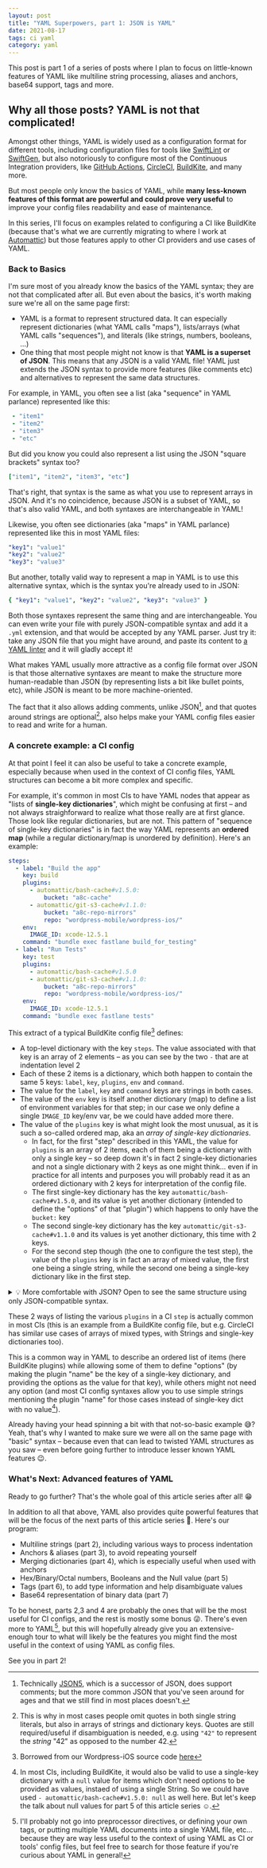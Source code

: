 ```yaml
---
layout: post
title: "YAML Superpowers, part 1: JSON is YAML"
date: 2021-08-17
tags: ci yaml
category: yaml
---
```


This post is part 1 of a series of posts where I plan to focus on little-known features of YAML like multiline string processing, aliases and anchors, base64 support, tags and more.

## Why all those posts? YAML is not that complicated!

Amongst other things, YAML is widely used as a configuration format for different tools, including configuration files for tools like [SwiftLint](https://github.com/realm/SwiftLint) or [SwiftGen](https://github.com/SwiftGen/SwiftGen), but also notoriously to configure most of the Continuous Integration providers, like [GitHub Actions](https://github.com/features/actions), [CircleCI](https://circleci.com), [BuildKite](https://buildkite.com), and many more.

But most people only know the basics of YAML, while **many less-known features of this format are powerful and could prove very useful** to improve your config files readability and ease of maintenance.

In this series, I'll focus on examples related to configuring a CI like BuildKite (because that's what we are currently migrating to where I work at [Automattic](https://automattic.com)) but those features apply to other CI providers and use cases of YAML.

### Back to Basics

I'm sure most of you already know the basics of the YAML syntax; they are not that complicated after all. But even about the basics, it's worth making sure we're all on the same page first:

 - YAML is a format to represent structured data. It can especially represent dictionaries (what YAML calls "maps"), lists/arrays (what YAML calls "sequences"), and literals (like strings, numbers, booleans, …)
 - One thing that most people might not know is that **YAML is a superset of JSON**. This means that any JSON is a valid YAML file! YAML just extends the JSON syntax to provide more features (like comments etc) and alternatives to represent the same data structures.

For example, in YAML, you often see a list (aka "sequence" in YAML parlance) represented like this:

```yaml
 - "item1"
 - "item2"
 - "item3"
 - "etc"
```
But did you know you could also represent a list using the JSON "square brackets" syntax too?

```yaml
["item1", "item2", "item3", "etc"]
```
That's right, that syntax is the same as what you use to represent arrays in JSON. And it's no coincidence, because JSON is a subset of YAML, so that's also valid YAML, and both syntaxes are interchangeable in YAML!

Likewise, you often see dictionaries (aka "maps" in YAML parlance) represented like this in most YAML files:

```yaml
"key1": "value1"
"key2": "value2"
"key3": "value3"
```

But another, totally valid way to represent a map in YAML is to use this alternative syntax, which is the syntax you're already used to in JSON:

```yaml
{ "key1": "value1", "key2": "value2", "key3": "value3" }
```

Both those syntaxes represent the same thing and are interchangeable. You can even write your file with purely JSON-compatible syntax and add it a `.yml` extension, and that would be accepted by any YAML parser. Just try it: take any JSON file that you might have around, and paste its content to [a YAML linter](http://www.yamllint.com) and it will gladly accept it!

What makes YAML usually more attractive as a config file format over JSON is that those alternative syntaxes are meant to make the structure more human-readable than JSON (by representing lists a bit like bullet points, etc), while JSON is meant to be more machine-oriented.

The fact that it also allows adding comments, unlike JSON[^1], and that quotes around strings are optional[^2], also helps make your YAML config files easier to read and write for a human.

### A concrete example: a CI config

At that point I feel it can also be useful to take a concrete example, especially because when used in the context of CI config files, YAML structures can become a bit more complex and specific.

For example, it's common in most CIs to have YAML nodes that appear as "lists of **single-key dictionaries**", which might be confusing at first – and not always straighforward to realize what those really are at first glance. Those look like regular dictionaries, but are not. This pattern of "sequence of single-key dictionaries" is in fact the way YAML represents an **ordered map** (while a regular dictionary/map is unordered by definition). Here's an example:

```yaml
steps:
  - label: "Build the app"
    key: build
    plugins:
      - automattic/bash-cache#v1.5.0:
          bucket: "a8c-cache"
      - automattic/git-s3-cache#v1.1.0:
          bucket: "a8c-repo-mirrors"
          repo: "wordpress-mobile/wordpress-ios/"
    env:
      IMAGE_ID: xcode-12.5.1
    command: "bundle exec fastlane build_for_testing"
  - label: "Run Tests"
    key: test
    plugins:
      - automattic/bash-cache#v1.5.0
      - automattic/git-s3-cache#v1.1.0:
          bucket: "a8c-repo-mirrors"
          repo: "wordpress-mobile/wordpress-ios/"
    env:
      IMAGE_ID: xcode-12.5.1
    command: "bundle exec fastlane tests"
```

This extract of a typical BuildKite config file[^3] defines:

 - A top-level dictionary with the key `steps`. The value associated with that key is an array of 2 elements – as you can see by the two `-` that are at indentation level 2
 - Each of these 2 items is a dictionary, which both happen to contain the same 5 keys:  `label`, `key`, `plugins`, `env` and `command`.
 - The value for the `label`, `key` and `command` keys are strings in both cases.
 - The value of the `env` key is itself another dictionary (map) to define a list of environment variables for that step; in our case we only define a single `IMAGE_ID` key/env var, be we could have added more there.
 - The value of the `plugins` key is what might look the most unusual, as it is such a so-called ordered map, aka an _array of single-key dictionaries_.
   - In fact, for the first "step" described in this YAML, the value for `plugins` is an array of 2 items, each of them being a dictionary with only a single key – so deep down it's in fact 2 single-key dictionaries and not a single dictionary with 2 keys  as one might think… even if in practice for all intents and purposes you will probably read it as an ordered dictionary with 2 keys for interpretation of the config file.
   - The first single-key dictionary has the key `automattic/bash-cache#v1.5.0`, and its value is yet another dictionary (intended to define the "options" of that "plugin") which happens to only have the `bucket:` key
   - The second single-key dictionary has the key `automattic/git-s3-cache#v1.1.0` and its values is yet another dictionary, this time with 2 keys.
   - For the second step though (the one to configure the test step), the value of the `plugins` key is in fact an array of mixed value, the first one being a single string, while the second one being a single-key dictionary like in the first step.

<p><details><summary class="small">💡 More comfortable with JSON? Open to see the same structure using only JSON-compatible syntax.</summary>
<!-- Editor's note: triple-backticks in markdown source seems to not be parsed by Jekyll's Kramdown renderer when inside a <details> node… so no syntax highlighting for this one :( -->
<pre class="language-json"><code>{
  "steps": [
    {
      "label": "Build the app",
      "key": "build",
      "plugins": [
        {
          "automattic/bash-cache#v1.5.0": {
            "bucket": "a8c-cache"
          }
        },
        {
          "automattic/git-s3-cache#v1.1.0": {
            "bucket": "a8c-repo-mirrors",
            "repo": "wordpress-mobile/wordpress-ios/"
          }
        }
      ],
      "env": {
        "IMAGE_ID": "xcode-12.5.1"
      },
      "command": "bundle exec fastlane build_for_testing"
    },
    {
      "label": "Run Tests",
      "key": "test",
      "plugins": [
        "automattic/bash-cache#v1.5.0",
        {
          "automattic/git-s3-cache#v1.1.0": {
            "bucket": "a8c-repo-mirrors",
            "repo": "wordpress-mobile/wordpress-ios/"
          }
        }
      ],
      "env": {
        "IMAGE_ID": "xcode-12.5.1"
      },
      "command": "bundle exec fastlane tests"
    }
  ]
}</code></pre>
</details></p>

These 2 ways of listing the various `plugins` in a CI `step` is actually common in most CIs (this is an example from a BuildKite config file, but e.g. CircleCI has similar use cases of arrays of mixed types, with Strings and single-key dictionaries too).

This is a common way in YAML to describe an ordered list of items (here BuildKite plugins) while allowing some of them to define "options" (by making the plugin "name" be the key of a single-key dictionary, and providing the options as the value for that key), while others might not need any option (and most CI config syntaxes allow you to use simple strings mentioning the plugin "name" for those cases instead of single-key dict with no value[^4]).

Already having your head spinning a bit with that not-so-basic example 😅? Yeah, that's why I wanted to make sure we were all on the same page with "basic" syntax – because even that can lead to twisted YAML structures as you saw – even before going further to introduce lesser known YAML features 😉.

### What's Next: Advanced features of YAML

Ready to go further? That's the whole goal of this article series after all! 😁

In addition to all that above, YAML also provides quite powerful features that will be the focus of the next parts of this article series 🥳. Here's our program:

 - Multiline strings (part 2), including various ways to process indentation
 - Anchors & aliases (part 3), to avoid repeating yourself
 - Merging dictionaries (part 4), which is especially useful when used with anchors
 - Hex/Binary/Octal numbers, Booleans and the Null value (part 5)
 - Tags (part 6), to add type information and help disambiguate values
 - Base64 representation of binary data (part 7)

To be honest, parts 2,3 and 4 are probably the ones that will be the most useful for CI configs, and the rest is mostly some bonus 😜. There's even more to YAML[^5], but this will hopefully already give you an extensive-enough tour to what will likely be the features you might find the most useful in the context of using YAML as config files.

See you in part 2!

[^1]: Technically [JSON5](https://json5.org), which is a successor of JSON, does support comments; but the more common JSON that you've seen around for ages and that we still find in most places doesn't.

[^2]: This is why in most cases people omit quotes in both single string literals, but also in arrays of strings and dictionary keys. Quotes are still required/useful if disambiguation is needed, e.g. using `"42"` to represent the _string_ "42" as opposed to the number 42.

[^3]: Borrowed from our Wordpress-iOS source code [here](https://github.com/wordpress-mobile/WordPress-iOS/blob/develop/.buildkite/pipeline.yml)

[^4]: In most CIs, including BuildKite, it would also be valid to use a single-key dictionary with a `null` value for items which don't need options to be provided as values, instaed of using a single String. So we could have used `- automattic/bash-cache#v1.5.0: null` as well here. But let's keep the talk about null values for part 5 of this article series ☺️.

[^5]: I'll probably not go into preprocessor directives, or defining your own tags, or putting multiple YAML documents into a single YAML file, etc… because they are way less useful to the context of using YAML as CI or tools' config files, but feel free to search for those feature if you're curious about YAML in general!